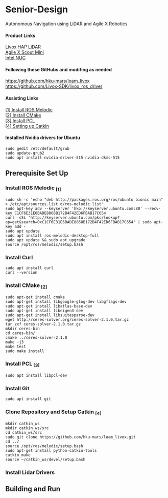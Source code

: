 # Senior-Design
Autonomous Navigation using LiDAR and Agile X Robotics

#### Product Links
[Livox HAP LiDAR](https://www.livoxtech.com/hap)  
[Agile X Scout Mini](https://global.agilex.ai/products/scout-mini)  
[Intel NUC](https://www.intel.com/content/www/us/en/products/sku/205073/intel-nuc-11-performance-kit-nuc11pahi7/specifications.html)

#### Following these GitHubs and modifing as needed
https://github.com/hku-mars/loam_livox  
https://github.com/Livox-SDK/livox_ros_driver

#### Assisting Links
[[1] Install ROS Melodic](https://varhowto.com/install-ros-melodic-ubuntu-18-04/)  
[[2] Install CMake](http://ceres-solver.org/installation.html)  
[[3] Install PCL](https://pointclouds.org/downloads/)  
[[4] Setting up Catkin](https://wiki.nps.edu/display/RC/Setting+up+a+ROS+package+from+Git)  

#### Installed Nvidia drivers for Ubuntu
```
sudo gedit /etc/default/grub
sudo update-grub2
sudo apt install nvidia-driver-515 nvidia-dkms-515
```

## Prerequisite Set Up

### Install ROS Melodic <sub>[1]</sub>
```
sudo sh -c 'echo "deb http://packages.ros.org/ros/ubuntu bionic main" > /etc/apt/sources.list.d/ros-melodic.list'
sudo apt-key adv --keyserver 'hkp://keyserver.ubuntu.com:80' --recv-key C1CF6E31E6BADE8868B172B4F42ED6FBAB17C654
curl -sSL 'http://keyserver.ubuntu.com/pks/lookup?op=get&search=0xC1CF6E31E6BADE8868B172B4F42ED6FBAB17C654' | sudo apt-key add -
sudo apt update
sudo apt install ros-melodic-desktop-full
sudo apt update && sudo apt upgrade
source /opt/ros/melodic/setup.bash
```

### Install Curl
```
sudo apt install curl
curl --version
```

### Install CMake <sub>[2]</sub>
```
sudo apt-get install cmake
sudo apt-get install libgoogle-glog-dev libgflags-dev
sudo apt-get install libatlas-base-dev
sudo apt-get install libeigen3-dev
sudo apt-get install libsuitesparse-dev
wget http://ceres-solver.org/ceres-solver-2.1.0.tar.gz
tar zxf ceres-solver-2.1.0.tar.gz
mkdir ceres-bin
cd ceres-bin/
cmake ../ceres-solver-2.1.0
make -j3
make test
sudo make install
```

### Install PCL <sub>[3]</sub>
```
sudo apt install libpcl-dev
```

### Install Git
```
sudo apt install git
```

### Clone Repository and Setup Catkin <sub>[4]</sub>
```
mkdir catkin_ws
mkdir catkin_ws/src
cd catkin_ws/src
sudo git clone https://github.com/hku-mars/loam_livox.git
cd ../
source /opt/ros/melodic/setup.bash
sudo apt-get install python-catkin-tools
catkin_make
source ~/catkin_ws/devel/setup.bash
```

### Install Lidar Drivers

## Building and Run
